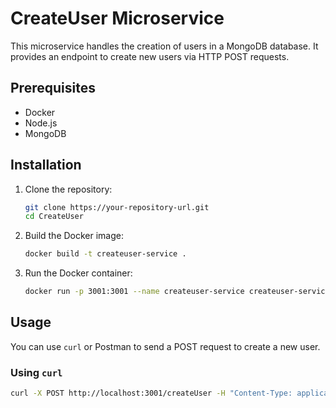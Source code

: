 # CreateUser Microservice

This microservice handles the creation of users in a MongoDB database. It provides an endpoint to create new users via HTTP POST requests.

## Prerequisites

- Docker
- Node.js
- MongoDB

## Installation

1. Clone the repository:
    ```bash
    git clone https://your-repository-url.git
    cd CreateUser
    ```

2. Build the Docker image:
    ```bash
    docker build -t createuser-service .
    ```

3. Run the Docker container:
    ```bash
    docker run -p 3001:3001 --name createuser-service createuser-service
    ```

## Usage

You can use `curl` or Postman to send a POST request to create a new user.

### Using `curl`

```bash
curl -X POST http://localhost:3001/createUser -H "Content-Type: application/json" -d '{"nombre": "Juan", "apellido": "Perez", "email": "juan.perez@example.com"}'
